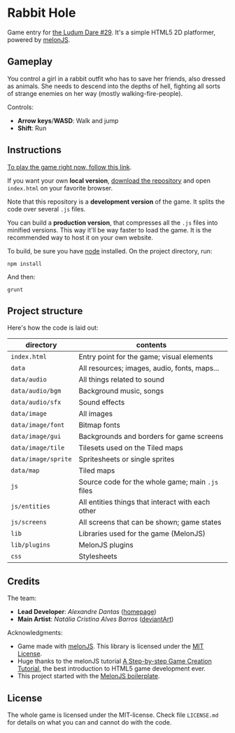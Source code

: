 # Rabbit Hole

Game entry for [the Ludum Dare #29][ld29].
It's a simple HTML5 2D platformer, powered by [melonJS][melonjs].

## Gameplay

You control a girl in a rabbit outfit who has to save her friends, also dressed
as animals. She needs to descend into the depths of hell, fighting all sorts of
strange enemies on her way (mostly walking-fire-people).

Controls:

* **Arrow keys**/**WASD**: Walk and jump
* **Shift**: Run

## Instructions

[To play the game right now, follow this link][play].

If you want your own **local version**,
[download the repository][repo] and open `index.html` on your favorite browser.

Note that this repository is a **development version** of the game.  It splits
the code over several `.js` files.

You can build a **production version**, that compresses all the
`.js` files into minified versions.
This way it'll be way faster to load the game.
It is the recommended way to host it on your own website.

To build, be sure you have [node](http://nodejs.org) installed.
On the project directory, run:

    npm install

And then:

    grunt

## Project structure

Here's how the code is laid out:

| directory            | contents |
| -------------------- | -------- |
| `index.html`         | Entry point for the game; visual elements |
| `data`               | All resources; images, audio, fonts, maps... |
| `data/audio`         | All things related to sound |
| `data/audio/bgm`     | Background music, songs |
| `data/audio/sfx`     | Sound effects |
| `data/image`         | All images |
| `data/image/font`    | Bitmap fonts |
| `data/image/gui`     | Backgrounds and borders for game screens |
| `data/image/tile`    | Tilesets used on the Tiled maps |
| `data/image/sprite`  | Spritesheets or single sprites |
| `data/map`           | Tiled maps |
| `js`                 | Source code for the whole game; main `.js` files |
| `js/entities`        | All entities things that interact with each other |
| `js/screens`         | All screens that can be shown; game states |
| `lib`                | Libraries used for the game (MelonJS) |
| `lib/plugins`        | MelonJS plugins |
| `css`                | Stylesheets |

## Credits

The team:

* **Lead Developer**: *Alexandre Dantas* ([homepage][alexdantas])
* **Main Artist**: *Natália Cristina Alves Barros* ([deviantArt][bdnachi])

Acknowledgments:

* Game made with [melonJS][melonjs]. This library is licensed under the [MIT License](http://www.opensource.org/licenses/mit-license.php).
* Huge thanks to the melonJS tutorial
  [A Step-by-step Game Creation Tutorial][tut], the best introduction to HTML5
  game development ever.
* This project started with the [MelonJS boilerplate][boilerplate].

## License

The whole game is licensed under the MIT-license.
Check file `LICENSE.md` for details on what you can and
cannot do with the code.

[ld29]: http://www.ludumdare.com/compo/ludum-dare-29/
[melonjs]: http://melonjs.org/
[play]: http://alexdantas.net/games/ld29
[repo]: http://github.com/alexdantas/ludum-dare-29
[alexdantas]: http://alexdantas.net
[bdnachi]: http://bdnachi.deviantart.com/
[tut]: http://melonjs.github.io/tutorial/
[boilerplate]: https://github.com/melonjs/boilerplate

